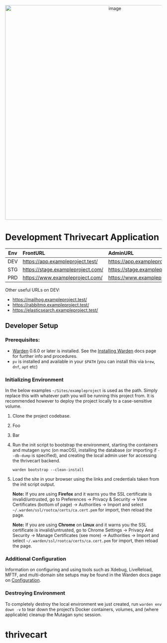 <center><img width="690" alt="image" src="https://github.com/grackjobo/tctest/assets/79042620/5829d296-b176-40a6-abed-40b589832543"></center>


Development Thrivecart Application
========================================================

| Env | FrontURL | AdminURL |
| --- | :------- | :------- |
| DEV | https://app.exampleproject.test/  | https://app.exampleproject.test/backend/  |
| STG | https://stage.exampleproject.com/ | https://stage.exampleproject.com/backend/ |
| PRD | https://www.exampleproject.com/   | https://www.exampleproject.com/backend/   |

Other useful URLs on DEV:

* https://mailhog.exampleproject.test/
* https://rabbitmq.exampleproject.test/
* https://elasticsearch.exampleproject.test/

## Developer Setup

### Prerequisites:

* [Warden](https://warden.dev/) 0.6.0 or later is installed. See the [Installing Warden](https://docs.warden.dev/installing.html) docs page for further info and procedures.
* `pv` is installed and available in your `$PATH` (you can install this via `brew`, `dnf`, `apt` etc)

### Initializing Environment

In the below examples `~/Sites/exampleproject` is used as the path. Simply replace this with whatever path you will be running this project from. It is recommended however to deploy the project locally to a case-sensitive volume.

 1. Clone the project codebase.
 2. Foo
 3. Bar

 4. Run the init script to bootstrap the environment, starting the containers and mutagen sync (on macOS), installing the database (or importing if `--db-dump` is specified), and creating the local admin user for accessing the thrivecart backend.

        warden bootstrap --clean-install

 5. Load the site in your browser using the links and credentials taken from the init script output. 

    **Note:** If you are using **Firefox** and it warns you the SSL certificate is invalid/untrusted, go to Preferences -> Privacy & Security -> View Certificates (bottom of page) -> Authorities -> Import and select `~/.warden/ssl/rootca/certs/ca.cert.pem` for import, then reload the page.
    
    **Note:** If you are using **Chrome** on **Linux** and it warns you the SSL certificate is invalid/untrusted, go to Chrome Settings -> Privacy And Security -> Manage Certificates (see more) -> Authorities -> Import and select `~/.warden/ssl/rootca/certs/ca.cert.pem` for import, then reload the page.

### Additional Configuration

Information on configuring and using tools such as Xdebug, LiveReload, MFTF, and multi-domain site setups may be found in the Warden docs page on [Configuration](https://docs.warden.dev/configuration.html).

### Destroying Environment

To completely destroy the local environment we just created, run `warden env down -v` to tear down the project’s Docker containers, volumes, and (where applicable) cleanup the Mutagan sync session.
# thrivecart
